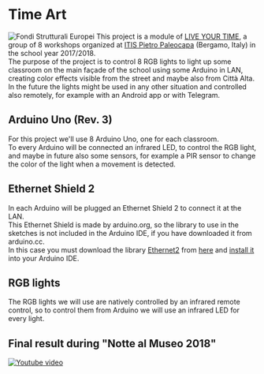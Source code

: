 # Time Art
![Fondi Strutturali Europei](https://i.imgur.com/O4acpw3.png)
This project is a module of [LIVE YOUR TIME](http://poninchiaro.istruzione.it/poninchiaro/progetti/fse/19055/bgtf010003/), a group of 8 workshops organized at [ITIS Pietro Paleocapa](http://www.itispaleocapa.it/) (Bergamo, Italy) in the school year 2017/2018.  
The purpose of the project is to control 8 RGB lights to light up some classroom on the main façade of the school using some Arduino in LAN, creating color effects visible from the street and maybe also from Città Alta.  
In the future the lights might be used in any other situation and controlled also remotely, for example with an Android app or with Telegram.

## Arduino Uno (Rev. 3)
For this project we'll use 8 Arduino Uno, one for each classroom.  
To every Arduino will be connected an infrared LED, to control the RGB light, and maybe in future also some sensors, for example a PIR sensor to change the color of the light when a movement is detected.

## Ethernet Shield 2
In each Arduino will be plugged an Ethernet Shield 2 to connect it at the LAN.  
This Ethernet Shield is made by arduino.org, so the library to use in the sketches is not included in the Arduino IDE, if you have downloaded it from arduino.cc.  
In this case you must download the library [Ethernet2](Ethernet2.zip) from [here](Ethernet2.zip) and [install it](https://www.arduino.cc/en/Guide/Libraries#toc2) into your Arduino IDE.

## RGB lights
The RGB lights we will use are natively controlled by an infrared remote control, so to control them from Arduino we will use an infrared LED for every light.

## Final result during "Notte al Museo 2018"
[![Youtube video](https://img.youtube.com/vi/6DH9gzSgO6w/0.jpg)](https://youtu.be/6DH9gzSgO6w)
